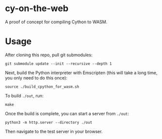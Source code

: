 # cy-on-the-web

A proof of concept for compiling Cython to WASM.

# Usage

After cloning this repo, pull git submodules:

```shell
git submodule update --init --recursive --depth 1
```

Next, build the Python interpreter with Emscripten (this will take a long time,
you only need to do this once):

```shell
source ./build_cpython_for_wasm.sh
```

To build `./out`, run:

```shell
make
```

Once the build is complete, you can start a server from `./out`:

```shell
python3 -m http.server --directory ./out
```

Then navigate to the test server in your browser.
